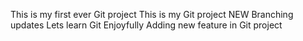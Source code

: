 This is my first ever Git project
This is my Git project
NEW Branching updates
Lets learn Git Enjoyfully
Adding new feature in Git project

